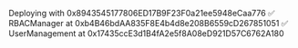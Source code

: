 Deploying with 0x8943545177806ED17B9F23F0a21ee5948eCaa776
✅ RBACManager at 0xb4B46bdAA835F8E4b4d8e208B6559cD267851051
✅ UserManagement at 0x17435ccE3d1B4fA2e5f8A08eD921D57C6762A180